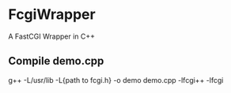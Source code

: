# FcgiWrapper

A FastCGI Wrapper in C++

Compile demo.cpp
----------------

g++ -L/usr/lib -L{path to fcgi.h} -o demo demo.cpp -lfcgi++ -lfcgi
